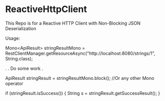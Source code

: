 # ReactiveHttpClient
This Repo is for a Reactive HTTP Client with Non-Blocking JSON Deserialization

Usage:


Mono<ApiResult<String>> stringResultMono = RestClientManager.getResourceAsync("http://localhost:8080/strings/1", String.class);

.
. Do some work
.

ApiResult<String> stringResult = stringResultMono.block(); //Or any other Mono operator

if (stringResult.isSuccess()) {
    String s = stringResult.getSuccessResult();
}
